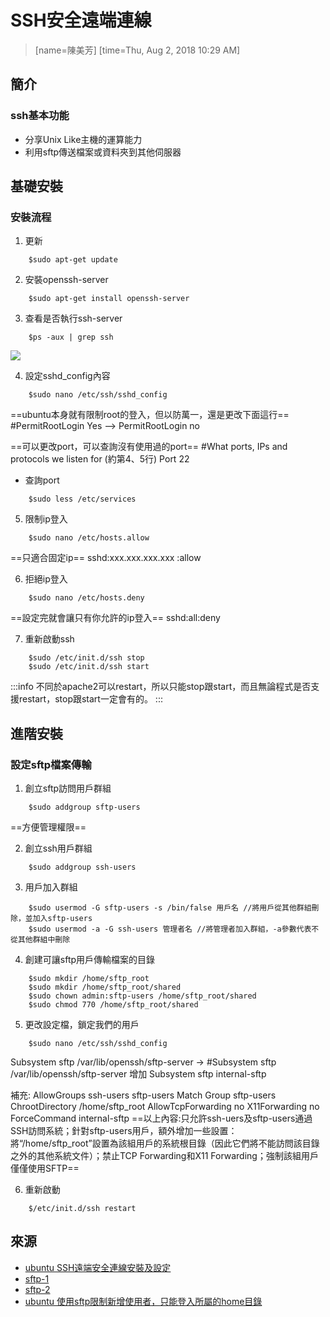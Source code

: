 # SSH安全遠端連線
> [name=陳美芳]
> [time=Thu, Aug 2, 2018 10:29 AM]

## 簡介

### ssh基本功能

- 分享Unix Like主機的運算能力
- 利用sftp傳送檔案或資料夾到其他伺服器



## 基礎安裝
### 安裝流程

1. 更新
```shell=
    $sudo apt-get update
```

2. 安裝openssh-server
```shell=
    $sudo apt-get install openssh-server
```

3. 查看是否執行ssh-server
```shell=
    $ps -aux | grep ssh
```
![](https://i.imgur.com/f7KrTyp.png)

4. 設定sshd_config內容
```shell=
    $sudo nano /etc/ssh/sshd_config
```

==ubuntu本身就有限制root的登入，但以防萬一，還是更改下面這行==
#PermitRootLogin Yes --> PermitRootLogin no


==可以更改port，可以查詢沒有使用過的port==
#What ports, IPs and protocols we listen for (約第4、5行)
Port 22 

- 查詢port
```shell=
    $sudo less /etc/services 
```

5. 限制ip登入
```shell=
    $sudo nano /etc/hosts.allow
```
==只適合固定ip==
sshd:xxx.xxx.xxx.xxx :allow

6. 拒絕ip登入
```shell=
    $sudo nano /etc/hosts.deny
```
==設定完就會讓只有你允許的ip登入==
sshd:all:deny

7. 重新啟動ssh
```shell=
    $sudo /etc/init.d/ssh stop
    $sudo /etc/init.d/ssh start
```

:::info
不同於apache2可以restart，所以只能stop跟start，而且無論程式是否支援restart，stop跟start一定會有的。
:::

## 進階安裝
### 設定sftp檔案傳輸

1. 創立sftp訪問用戶群組
```shell=
    $sudo addgroup sftp-users
```

==方便管理權限==


2. 創立ssh用戶群組
```shell=
    $sudo addgroup ssh-users
```

3. 用戶加入群組
```shell=
    $sudo usermod -G sftp-users -s /bin/false 用戶名 //將用戶從其他群組刪除，並加入sftp-users
    $sudo usermod -a -G ssh-users 管理者名 //將管理者加入群組，-a參數代表不從其他群組中刪除
```

4. 創建可讓sftp用戶傳輸檔案的目錄
```shell=
    $sudo mkdir /home/sftp_root
    $sudo mkdir /home/sftp_root/shared
    $sudo chown admin:sftp-users /home/sftp_root/shared
    $sudo chmod 770 /home/sftp_root/shared
```

5. 更改設定檔，鎖定我們的用戶
```shell=
    $sudo nano /etc/ssh/sshd_config
```
Subsystem sftp /var/lib/openssh/sftp-server -> #Subsystem sftp /var/lib/openssh/sftp-server
增加 Subsystem sftp internal-sftp

補充:
AllowGroups ssh-users sftp-users
Match Group sftp-users
    ChrootDirectory /home/sftp_root
    AllowTcpForwarding no
    X11Forwarding no
    ForceCommand internal-sftp
==以上內容:只允許ssh-uers及sftp-users通過SSH訪問系統；針對sftp-users用戶，額外增加一些設置：將“/home/sftp_root”設置為該組用戶的系統根目錄（因此它們將不能訪問該目錄之外的其他系統文件）；禁止TCP Forwarding和X11 Forwarding；強制該組用戶僅僅使用SFTP==


6. 重新啟動
```shell=
    $/etc/init.d/ssh restart
```

## 來源
- [ubuntu SSH遠端安全連線安裝及設定](http://blog.udn.com/nigerchen/2262865)
- [sftp-1](https://www.linuxidc.com/Linux/2017-06/144993.htm)
- [sftp-2](https://45squared.com/setting-sftp-ubuntu-16-04/)
- [ubuntu 使用sftp限制新增使用者，只能登入所屬的home目錄](http://gn01816565.pixnet.net/blog/post/101823148)
